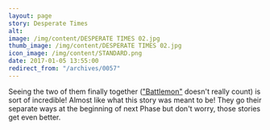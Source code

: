 ```yaml
---
layout: page
story: Desperate Times
alt:
image: /img/content/DESPERATE TIMES 02.jpg
thumb_image: /img/content/DESPERATE TIMES 02.jpg
icon_image: /img/content/STANDARD.png
date: 2017-01-05 13:55:00
redirect_from: "/archives/0057"
---
```



Seeing the two of them finally together (["Battlemon"](/comics/battlemon-01/) doesn't really count) is sort of incredible! Almost like what this story was meant to be! They go their separate ways at the beginning of next Phase but don't worry, those stories get even better.

